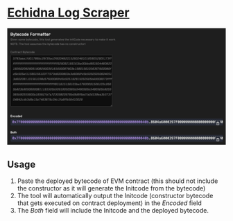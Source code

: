 # <a href="https://getrecon.xyz/tools/bytecode-static-deployment-tool" target="_blank" rel="noopener noreferrer">Echidna Log Scraper</a>

![Bytecode Formatter](../images/tools/bytecode_formatter.png)

## Usage
1. Paste the deployed bytecode of EVM contract (this should not include the constructor as it will generate the Initcode from the bytecode)
2. The tool will automatically output the Initcode (constructor bytecode that gets executed on contract deployment) in the _Encoded_ field
3. The _Both_ field will include the Initcode and the deployed bytecode.
